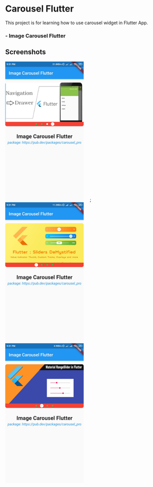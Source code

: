 # Carousel Flutter

This project is for learning how to use carousel widget in Flutter App.

### - Image Carousel Flutter
 
## Screenshots
<img src="screenshots/two.jpg" width="250"> &nbsp;&nbsp;&nbsp;&nbsp;; <img src="screenshots/three.jpg" width="250">&nbsp;&nbsp;&nbsp;&nbsp;<img src="screenshots/one.jpg" width="250">
